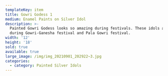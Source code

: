 ```yaml
---
templateKey: item
title: Gowri Godess 1
medium: Enamel Paints on Silver Idol
description: >-
  Painted Gowri Godess looks so amazing during festivals. These idols are used
  during Gowri-Ganesha festival and Pala Gowri festival. 
width: '12'
height: '18'
sold: true
available: true
large_image: /img/img_20210901_202922~3.jpg
categories:
  - category: Painted Silver Idols
---
```


